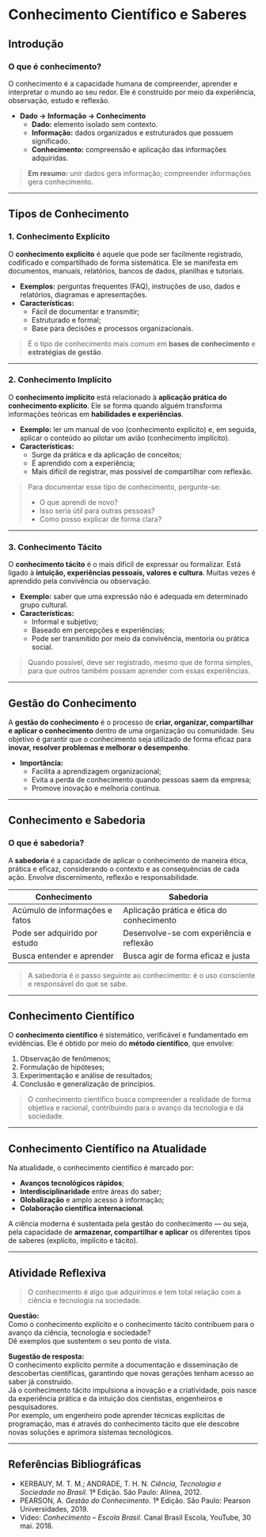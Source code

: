 # Conhecimento Científico e Saberes

## Introdução

### O que é conhecimento?

O conhecimento é a capacidade humana de compreender, aprender e interpretar o mundo ao seu redor. Ele é construído por meio da experiência, observação, estudo e reflexão.

- **Dado → Informação → Conhecimento**
  - **Dado:** elemento isolado sem contexto.
  - **Informação:** dados organizados e estruturados que possuem significado.
  - **Conhecimento:** compreensão e aplicação das informações adquiridas.

> **Em resumo:** unir dados gera informação; compreender informações gera conhecimento.

---

## Tipos de Conhecimento

### 1. Conhecimento Explícito
O **conhecimento explícito** é aquele que pode ser facilmente registrado, codificado e compartilhado de forma sistemática. Ele se manifesta em documentos, manuais, relatórios, bancos de dados, planilhas e tutoriais.

- **Exemplos:** perguntas frequentes (FAQ), instruções de uso, dados e relatórios, diagramas e apresentações.
- **Características:**
  - Fácil de documentar e transmitir;
  - Estruturado e formal;
  - Base para decisões e processos organizacionais.

> É o tipo de conhecimento mais comum em **bases de conhecimento** e **estratégias de gestão**.

---

### 2. Conhecimento Implícito
O **conhecimento implícito** está relacionado à **aplicação prática do conhecimento explícito**. Ele se forma quando alguém transforma informações teóricas em **habilidades e experiências**.

- **Exemplo:** ler um manual de voo (conhecimento explícito) e, em seguida, aplicar o conteúdo ao pilotar um avião (conhecimento implícito).
- **Características:**
  - Surge da prática e da aplicação de conceitos;
  - É aprendido com a experiência;
  - Mais difícil de registrar, mas possível de compartilhar com reflexão.

> Para documentar esse tipo de conhecimento, pergunte-se:
> - O que aprendi de novo?
> - Isso seria útil para outras pessoas?
> - Como posso explicar de forma clara?

---

### 3. Conhecimento Tácito
O **conhecimento tácito** é o mais difícil de expressar ou formalizar. Está ligado à **intuição, experiências pessoais, valores e cultura**. Muitas vezes é aprendido pela convivência ou observação.

- **Exemplo:** saber que uma expressão não é adequada em determinado grupo cultural.
- **Características:**
  - Informal e subjetivo;
  - Baseado em percepções e experiências;
  - Pode ser transmitido por meio da convivência, mentoria ou prática social.

> Quando possível, deve ser registrado, mesmo que de forma simples, para que outros também possam aprender com essas experiências.

---

## Gestão do Conhecimento

A **gestão do conhecimento** é o processo de **criar, organizar, compartilhar e aplicar o conhecimento** dentro de uma organização ou comunidade. Seu objetivo é garantir que o conhecimento seja utilizado de forma eficaz para **inovar, resolver problemas e melhorar o desempenho**.

- **Importância:**
  - Facilita a aprendizagem organizacional;
  - Evita a perda de conhecimento quando pessoas saem da empresa;
  - Promove inovação e melhoria contínua.

---

## Conhecimento e Sabedoria

### O que é sabedoria?

A **sabedoria** é a capacidade de aplicar o conhecimento de maneira ética, prática e eficaz, considerando o contexto e as consequências de cada ação. Envolve discernimento, reflexão e responsabilidade.

| Conhecimento | Sabedoria |
|---------------|------------|
| Acúmulo de informações e fatos | Aplicação prática e ética do conhecimento |
| Pode ser adquirido por estudo | Desenvolve-se com experiência e reflexão |
| Busca entender e aprender | Busca agir de forma eficaz e justa |

> A sabedoria é o passo seguinte ao conhecimento: é o uso consciente e responsável do que se sabe.

---

## Conhecimento Científico

O **conhecimento científico** é sistemático, verificável e fundamentado em evidências. Ele é obtido por meio do **método científico**, que envolve:
1. Observação de fenômenos;
2. Formulação de hipóteses;
3. Experimentação e análise de resultados;
4. Conclusão e generalização de princípios.

> O conhecimento científico busca compreender a realidade de forma objetiva e racional, contribuindo para o avanço da tecnologia e da sociedade.

---

## Conhecimento Científico na Atualidade

Na atualidade, o conhecimento científico é marcado por:
- **Avanços tecnológicos rápidos**;
- **Interdisciplinaridade** entre áreas do saber;
- **Globalização** e amplo acesso à informação;
- **Colaboração científica internacional**.

A ciência moderna é sustentada pela gestão do conhecimento — ou seja, pela capacidade de **armazenar, compartilhar e aplicar** os diferentes tipos de saberes (explícito, implícito e tácito).

---

## Atividade Reflexiva

> O conhecimento é algo que adquirimos e tem total relação com a ciência e tecnologia na sociedade.

**Questão:**  
Como o conhecimento explícito e o conhecimento tácito contribuem para o avanço da ciência, tecnologia e sociedade?  
Dê exemplos que sustentem o seu ponto de vista.

**Sugestão de resposta:**  
O conhecimento explícito permite a documentação e disseminação de descobertas científicas, garantindo que novas gerações tenham acesso ao saber já construído.  
Já o conhecimento tácito impulsiona a inovação e a criatividade, pois nasce da experiência prática e da intuição dos cientistas, engenheiros e pesquisadores.  
Por exemplo, um engenheiro pode aprender técnicas explícitas de programação, mas é através do conhecimento tácito que ele descobre novas soluções e aprimora sistemas tecnológicos.

---

## Referências Bibliográficas

- KERBAUY, M. T. M.; ANDRADE, T. H. N. *Ciência, Tecnologia e Sociedade no Brasil.* 1ª Edição. São Paulo: Alínea, 2012.  
- PEARSON, A. *Gestão do Conhecimento.* 1ª Edição. São Paulo: Pearson Universidades, 2019.  
- Vídeo: *Conhecimento – Escola Brasil.* Canal Brasil Escola, YouTube, 30 mai. 2018.  
